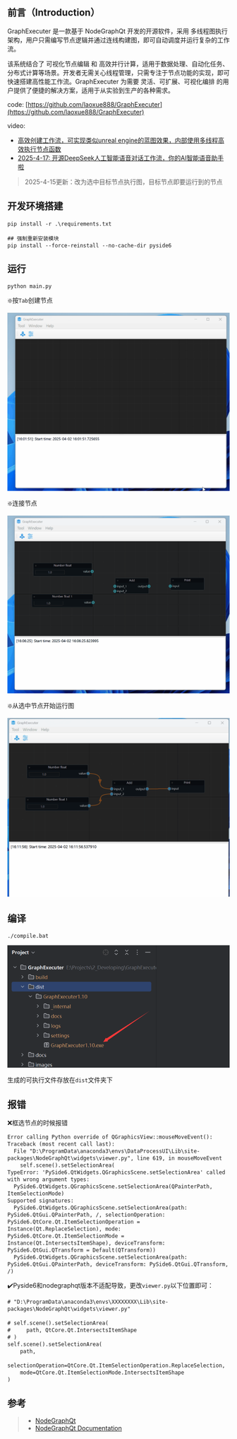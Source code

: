 
## 前言（Introduction）

GraphExecuter 是一款基于 NodeGraphQt 开发的开源软件，采用 多线程图执行 架构，用户只需编写节点逻辑并通过连线构建图，即可自动调度并运行复杂的工作流。

该系统结合了 可视化节点编辑 和 高效并行计算，适用于数据处理、自动化任务、分布式计算等场景。开发者无需关心线程管理，只需专注于节点功能的实现，即可快速搭建高性能工作流。GraphExecuter 为需要 灵活、可扩展、可视化编排 的用户提供了便捷的解决方案，适用于从实验到生产的各种需求。


code: [https://github.com/laoxue888/GraphExecuter](https://github.com/laoxue888/GraphExecuter)

video:

- [高效创建工作流，可实现类似unreal engine的蓝图效果，内部使用多线程高效执行节点函数](https://www.bilibili.com/video/BV1PkfKY1Esk/?vd_source=3bf4271e80f39cfee030114782480463)
- [2025-4-17: 开源DeepSeek人工智能语音对话工作流，你的AI智能语音助手啦](https://www.bilibili.com/video/BV1e15qz7ESi/?vd_source=3bf4271e80f39cfee030114782480463)

> 2025-4-15更新：改为选中目标节点执行图，目标节点即要运行到的节点

## 开发环境搭建

```shell
pip install -r .\requirements.txt

## 强制重新安装模块
pip install --force-reinstall --no-cache-dir pyside6
```

## 运行

```shell
python main.py
```
❇️按`Tab`创建节点

![](images/create_node.gif)

❇️连接节点

![](images/link_nodes.gif)

❇️从选中节点开始运行图

![](images/run_from_node.gif)

## 编译

```shell
./compile.bat
```

![](images/img_2.png)

生成的可执行文件存放在`dist`文件夹下

## 报错

❌框选节点的时候报错

```shell
Error calling Python override of QGraphicsView::mouseMoveEvent(): Traceback (most recent call last):
  File "D:\ProgramData\anaconda3\envs\DataProcessUI\Lib\site-packages\NodeGraphQt\widgets\viewer.py", line 619, in mouseMoveEvent
    self.scene().setSelectionArea(
TypeError: 'PySide6.QtWidgets.QGraphicsScene.setSelectionArea' called with wrong argument types:
  PySide6.QtWidgets.QGraphicsScene.setSelectionArea(QPainterPath, ItemSelectionMode)
Supported signatures:
  PySide6.QtWidgets.QGraphicsScene.setSelectionArea(path: PySide6.QtGui.QPainterPath, /, selectionOperation: PySide6.QtCore.Qt.ItemSelectionOperation = Instance(Qt.ReplaceSelection), mode: PySide6.QtCore.Qt.ItemSelectionMode = Instance(Qt.IntersectsItemShape), deviceTransform: PySide6.QtGui.QTransform = Default(QTransform))
  PySide6.QtWidgets.QGraphicsScene.setSelectionArea(path: PySide6.QtGui.QPainterPath, deviceTransform: PySide6.QtGui.QTransform, /)
```

✔️Pyside6和nodegraphqt版本不适配导致，更改`viewer.py`以下位置即可：

```shell
# "D:\ProgramData\anaconda3\envs\XXXXXXXX\Lib\site-packages\NodeGraphQt\widgets\viewer.py"

# self.scene().setSelectionArea(
#     path, QtCore.Qt.IntersectsItemShape
# )
self.scene().setSelectionArea(
    path,
    selectionOperation=QtCore.Qt.ItemSelectionOperation.ReplaceSelection,
    mode=QtCore.Qt.ItemSelectionMode.IntersectsItemShape
)
```

## 参考

> - [NodeGraphQt](https://github.com/jchanvfx/NodeGraphQt)
> - [NodeGraphQt Documentation](https://chantonic.com/NodeGraphQt/api/index.html)

